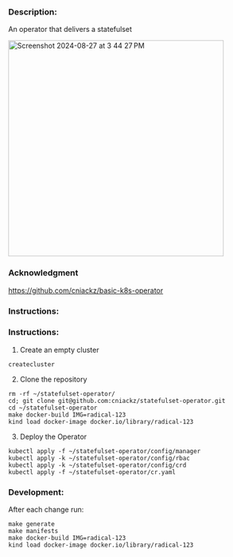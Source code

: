 ### Description:

An operator that delivers a statefulset

<img width="433" alt="Screenshot 2024-08-27 at 3 44 27 PM" src="https://github.com/user-attachments/assets/e819c97f-1511-4de1-a89e-e468d7b4b7f9">

### Acknowledgment

https://github.com/cniackz/basic-k8s-operator

### Instructions:

### Instructions:

1. Create an empty cluster

```shell
createcluster
```

2. Clone the repository

```shell
rm -rf ~/statefulset-operator/
cd; git clone git@github.com:cniackz/statefulset-operator.git
cd ~/statefulset-operator
make docker-build IMG=radical-123
kind load docker-image docker.io/library/radical-123
```
   
3. Deploy the Operator

```shell
kubectl apply -f ~/statefulset-operator/config/manager
kubectl apply -k ~/statefulset-operator/config/rbac
kubectl apply -k ~/statefulset-operator/config/crd
kubectl apply -f ~/statefulset-operator/cr.yaml
```

### Development:

After each change run:

```shell
make generate
make manifests
make docker-build IMG=radical-123
kind load docker-image docker.io/library/radical-123
```

